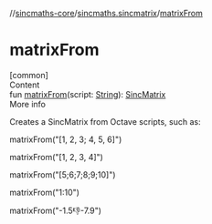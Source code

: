 //[sincmaths-core](../../index.md)/[sincmaths.sincmatrix](index.md)/[matrixFrom](matrix-from.md)



# matrixFrom  
[common]  
Content  
fun [matrixFrom](matrix-from.md)(script: [String](https://kotlinlang.org/api/latest/jvm/stdlib/kotlin/-string/index.html)): [SincMatrix](../sincmaths/-sinc-matrix/index.md)  
More info  


Creates a SincMatrix from Octave scripts, such as:



matrixFrom("&#91;1, 2, 3; 4, 5, 6&#93;")



matrixFrom("&#91;1, 2, 3, 4&#93;")



matrixFrom("&#91;5;6;7;8;9;10&#93;")



matrixFrom("1:10")



matrixFrom("-1.5:-1:-7.9")

  



